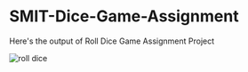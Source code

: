 # SMIT-Dice-Game-Assignment

Here's the output of Roll Dice Game Assignment Project

![roll dice ](https://github.com/JafranAhmad/SMIT-Dice-Game-Assignment/assets/136591003/a5e00ec7-60f6-4586-b6c0-6f5194f42eb3)
